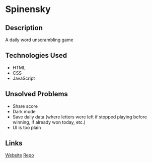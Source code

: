 # Spinensky

## Description
A daily word unscrambling game

## Technologies Used
- HTML
- CSS
- JavaScript

## Unsolved Problems
- Share score
- Dark mode
- Save daily data (where letters were left if stopped playing before winning, if already won today, etc.)
- UI is too plain

## Links
[Website](https://dansinensky.github.io/spinensky/)
[Repo](https://github.com/DanSinensky/spinensky)